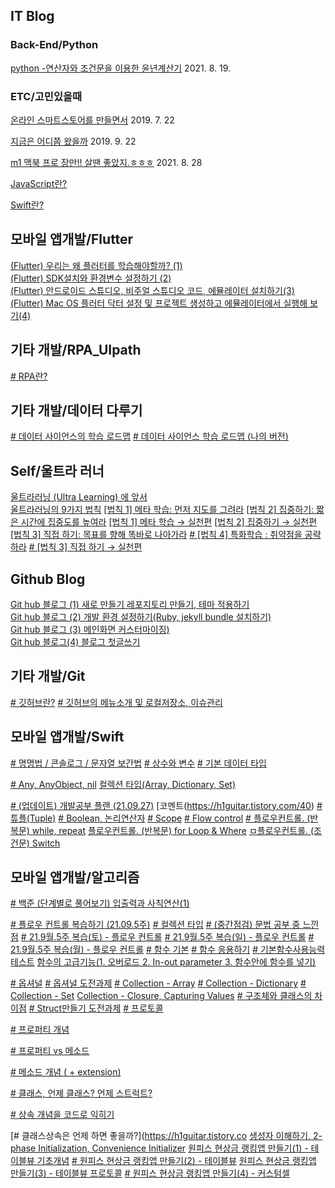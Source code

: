 



## IT Blog




### Back-End/Python

[python -연산자와 조건문을 이용한 윤년계산기](https://h1guitar.tistory.com/9) 2021. 8. 19.

### ETC/고민있을때
[온라인 스마트스토어를 만들면서](https://h1guitar.tistory.com/7) 2019. 7. 22

[지금은 어디쯤 왔을까](https://h1guitar.tistory.com/8) 2019. 9. 22


[m1 맥북 프로 장만!! 살땐 좋았지.ㅎㅎㅎ](https://h1guitar.tistory.com/11) 2021. 8. 28




[JavaScript란?](https://h1guitar.tistory.com/12)

[Swift란?](https://h1guitar.tistory.com/13)



## 모바일 앱개발/Flutter
[(Flutter) 우리는 왜 플러터를 학습해야할까? (1)](https://h1guitar.tistory.com/17)  
[(Flutter) SDK설치와 환경변수 설정하기 (2)](https://h1guitar.tistory.com/18)  
[(Flutter) 안드로이드 스튜디오, 비주얼 스튜디오 코드, 에뮬레이터 설치하기(3)](https://h1guitar.tistory.com/19)  
[(Flutter) Mac OS 플러터 닥터 설정 및 프로젝트 생성하고 에뮬레이터에서 실행해 보기(4)](https://h1guitar.tistory.com/20)  

## 기타 개발/RPA_UIpath
[# RPA란?](https://h1guitar.tistory.com/74)

## 기타 개발/데이터 다루기
[# 데이터 사이언스의 학습 로드맵](https://h1guitar.tistory.com/77)
[# 데이터 사이언스 학습 로드맵 (나의 버전)](https://h1guitar.tistory.com/78)

## Self/울트라 러너
[울트라러닝 (Ultra Learning) 에 앞서](https://h1guitar.tistory.com/21)  
[울트라러닝의 9가지 법칙](https://h1guitar.tistory.com/22)
[[법칙 1] 메타 학습: 먼저 지도를 그려라](https://h1guitar.tistory.com/24)
[[법칙 2] 집중하기: 짧은 시간에 집중도를 높여라](https://h1guitar.tistory.com/25)
[[법칙 1] 메타 학습 → 실천편](https://h1guitar.tistory.com/27)
[[법칙 2] 집중하기 → 실천편](https://h1guitar.tistory.com/28)
[[법칙 3] 직접 하기: 목표를 향해 똑바로 나아가라](https://h1guitar.tistory.com/29)
[# [법칙 4] 특화학습 : 취약점을 공략하라](https://h1guitar.tistory.com/35)
[# [법칙 3] 직접 하기 → 실천편](https://h1guitar.tistory.com/38)


## Github Blog
[Git hub 블로그 (1) 새로 만들기  레포지토리 만들기, 테마 적용하기](https://h1guitar.tistory.com/14)  
[Git hub 블로그 (2) 개발 환경 설정하기(Ruby, jekyll bundle 설치하기)](https://h1guitar.tistory.com/15)  
[Git hub 블로그 (3) 메인화면 커스터마이징)](https://h1guitar.tistory.com/16)    
[Git hub 블로그(4) 블로그 첫글쓰기](https://h1guitar.tistory.com/26)

## 기타 개발/Git
[# 깃허브란?](https://h1guitar.tistory.com/30)
[# 깃허브의 메뉴소개 및 로컬저장소, 이슈관리](https://h1guitar.tistory.com/31)

## 모바일 앱개발/Swift
[# 명명법 / 콘솔로그 / 문자열 보간법](https://h1guitar.tistory.com/32)
[# 상수와 변수](https://h1guitar.tistory.com/33)
[# 기본 데이터 타입](https://h1guitar.tistory.com/34)

[# Any, AnyObject, nil](https://h1guitar.tistory.com/36)
[컬렉션 타입(Array, Dictionary, Set)](https://h1guitar.tistory.com/37)

[# (업데이트) 개발공부 플랜 (21.09.27)](https://h1guitar.tistory.com/39)
[코멘트(https://h1guitar.tistory.com/40)
[# 튜플(Tuple)](https://h1guitar.tistory.com/41)
[# Boolean, 논리연산자](https://h1guitar.tistory.com/42)
[# Scope](https://h1guitar.tistory.com/43)
[# Flow control](https://h1guitar.tistory.com/44)
[# 플로우컨트롤. (반복문) while, repeat](https://h1guitar.tistory.com/45)
[플로우컨트롤. (반복문) for Loop & Where](https://h1guitar.tistory.com/46)
[ㅁ플로우컨트롤. (조건문) Switch](https://h1guitar.tistory.com/47)


## 모바일 앱개발/알고리즘
[# 백준 (단계별로 풀어보기) 입출력과 사칙연산(1)](https://h1guitar.tistory.com/48)

[# 플로우 컨트롤 복습하기 (21.09.5주)](https://h1guitar.tistory.com/49)
[# 컬렉션 타입](https://h1guitar.tistory.com/50)
[# (중간점검) 문법 공부 중 느낀 점](https://h1guitar.tistory.com/51)
[# 21.9월.5주 복습(토) - 플로우 컨트롤](https://h1guitar.tistory.com/52)
[# 21.9월.5주 복습(일) - 플로우 컨트롤](https://h1guitar.tistory.com/53)
[# 21.9월.5주 복습(월) - 플로우 컨트롤](https://h1guitar.tistory.com/54)
[# 함수 기본](https://h1guitar.tistory.com/55)
[# 함수 응용하기](https://h1guitar.tistory.com/56)
[# 기본함수사용능력 테스트](https://h1guitar.tistory.com/57)
[함수의 고급기능(1.  오버로드 2. In-out parameter 3. 함수안에 함수를 넣기)](https://h1guitar.tistory.com/58)

[# 옵셔널](https://h1guitar.tistory.com/60)
[# 옵셔널 도전과제](https://h1guitar.tistory.com/61)
[# Collection - Array](https://h1guitar.tistory.com/62)
[# Collection - Dictionary](https://h1guitar.tistory.com/63)
[# Collection - Set](https://h1guitar.tistory.com/64)
[Collection - Closure, Capturing Values](https://h1guitar.tistory.com/65)
[# 구조체와 클래스의 차이점](https://h1guitar.tistory.com/66)
[# Struct만들기 도전과제](https://h1guitar.tistory.com/67)
[# 프로토콜](https://h1guitar.tistory.com/68)

[# 프로퍼티 개념](https://h1guitar.tistory.com/69)

[# 프로퍼티 vs 메소드](https://h1guitar.tistory.com/70)

[# 메소드 개념 ( + extension)](https://h1guitar.tistory.com/71)

[# 클래스, 언제 클래스? 언제 스트럭트?](https://h1guitar.tistory.com/72)

[# 상속 개념을 코드로 익히기](https://h1guitar.tistory.com/73)



[# 클래스상속은 언제 하면 좋을까?](https://h1guitar.tistory.co
[생성자 이해하기, 2-phase Initialization, Convenience Initializer](https://h1guitar.tistory.com/76)
[원피스 현상금 랭킹앱 만들기(1) - 테이블뷰 기초개념](https://h1guitar.tistory.com/79)
[# 원피스 현상금 랭킹앱 만들기(2) - 테이블뷰](https://h1guitar.tistory.com/80)
[원피스 현상금 랭킹앱 만들기(3) - 테이블뷰 프로토콜](https://h1guitar.tistory.com/81)
[# 원피스 현상금 랭킹앱 만들기(4) - 커스텀셀](https://h1guitar.tistory.com/82)
[](https://h1guitar.tistory.com/83)
[](https://h1guitar.tistory.com/84)
[](https://h1guitar.tistory.com/85)
[](https://h1guitar.tistory.com/86)
[](https://h1guitar.tistory.com/87)
[](https://h1guitar.tistory.com/88)

[](https://h1guitar.tistory.com/89)

[](https://h1guitar.tistory.com/90)

[](https://h1guitar.tistory.com/91)

[](https://h1guitar.tistory.com/92)

[](https://h1guitar.tistory.com/93)

[](https://h1guitar.tistory.com/94)

[](https://h1guitar.tistory.com/95)

[](https://h1guitar.tistory.com/96)

[](https://h1guitar.tistory.com/97)

[](https://h1guitar.tistory.com/98)

[](https://h1guitar.tistory.com/99)

[](https://h1guitar.tistory.com/100)

[](https://h1guitar.tistory.com/101)

[](https://h1guitar.tistory.com/102)

[](https://h1guitar.tistory.com/103)

[](https://h1guitar.tistory.com/104)

[](https://h1guitar.tistory.com/105)

[](https://h1guitar.tistory.com/106)

[](https://h1guitar.tistory.com/107)

[](https://h1guitar.tistory.com/108)

[](https://h1guitar.tistory.com/109)

[](https://h1guitar.tistory.com/110)

[](https://h1guitar.tistory.com/111)

[](https://h1guitar.tistory.com/112)

[](https://h1guitar.tistory.com/113)

[](https://h1guitar.tistory.com/114)

[](https://h1guitar.tistory.com/115)

[](https://h1guitar.tistory.com/116)

[](https://h1guitar.tistory.com/117)

[](https://h1guitar.tistory.com/118)

[](https://h1guitar.tistory.com/119)

[](https://h1guitar.tistory.com/120)

[](https://h1guitar.tistory.com/121)

[](https://h1guitar.tistory.com/122)

[](https://h1guitar.tistory.com/123)

[](https://h1guitar.tistory.com/124)

[](https://h1guitar.tistory.com/125)

[](https://h1guitar.tistory.com/126)

[](https://h1guitar.tistory.com/127)

[](https://h1guitar.tistory.com/128)

[](https://h1guitar.tistory.com/129)

[](https://h1guitar.tistory.com/130)

[](https://h1guitar.tistory.com/131)

[](https://h1guitar.tistory.com/132)

[](https://h1guitar.tistory.com/133)

[](https://h1guitar.tistory.com/134)

[](https://h1guitar.tistory.com/135)

[](https://h1guitar.tistory.com/136)

[](https://h1guitar.tistory.com/137)

[](https://h1guitar.tistory.com/138)

[](https://h1guitar.tistory.com/139)

[](https://h1guitar.tistory.com/140)

[](https://h1guitar.tistory.com/141)

[](https://h1guitar.tistory.com/142)

[](https://h1guitar.tistory.com/143)

[](https://h1guitar.tistory.com/144)

[](https://h1guitar.tistory.com/145)

[](https://h1guitar.tistory.com/146)

[](https://h1guitar.tistory.com/147)

[](https://h1guitar.tistory.com/148)

[](https://h1guitar.tistory.com/149)

[](https://h1guitar.tistory.com/150)

[](https://h1guitar.tistory.com/151)

[](https://h1guitar.tistory.com/152)

[](https://h1guitar.tistory.com/153)

[](https://h1guitar.tistory.com/154)

[](https://h1guitar.tistory.com/155)

[](https://h1guitar.tistory.com/156)

[](https://h1guitar.tistory.com/157)

[](https://h1guitar.tistory.com/158)

[](https://h1guitar.tistory.com/159)

[](https://h1guitar.tistory.com/160)

[](https://h1guitar.tistory.com/161)

[](https://h1guitar.tistory.com/162)

[](https://h1guitar.tistory.com/163)

[](https://h1guitar.tistory.com/164)

[](https://h1guitar.tistory.com/165)

[](https://h1guitar.tistory.com/166)

[](https://h1guitar.tistory.com/167)

[](https://h1guitar.tistory.com/168)

[](https://h1guitar.tistory.com/169)

[](https://h1guitar.tistory.com/170)

[](https://h1guitar.tistory.com/171)

[](https://h1guitar.tistory.com/172)

[](https://h1guitar.tistory.com/173)

[](https://h1guitar.tistory.com/174)

[](https://h1guitar.tistory.com/175)

[](https://h1guitar.tistory.com/176)

[](https://h1guitar.tistory.com/177)

[](https://h1guitar.tistory.com/178)

[](https://h1guitar.tistory.com/179)

[](https://h1guitar.tistory.com/180)

[](https://h1guitar.tistory.com/181)

[](https://h1guitar.tistory.com/182)

[](https://h1guitar.tistory.com/183)

[](https://h1guitar.tistory.com/184)

[](https://h1guitar.tistory.com/185)

[](https://h1guitar.tistory.com/186)

[](https://h1guitar.tistory.com/187)

[](https://h1guitar.tistory.com/188)

[](https://h1guitar.tistory.com/189)

[](https://h1guitar.tistory.com/190)

[](https://h1guitar.tistory.com/191)

[](https://h1guitar.tistory.com/192)

[](https://h1guitar.tistory.com/193)

[](https://h1guitar.tistory.com/194)

[](https://h1guitar.tistory.com/195)

[](https://h1guitar.tistory.com/196)

[](https://h1guitar.tistory.com/197)

[](https://h1guitar.tistory.com/198)

[](https://h1guitar.tistory.com/199)

[](https://h1guitar.tistory.com/200)

[](https://h1guitar.tistory.com/201)

[](https://h1guitar.tistory.com/202)

[](https://h1guitar.tistory.com/203)

[](https://h1guitar.tistory.com/204)

[](https://h1guitar.tistory.com/205)

[](https://h1guitar.tistory.com/206)

[](https://h1guitar.tistory.com/207)

[](https://h1guitar.tistory.com/208)

[](https://h1guitar.tistory.com/209)

[](https://h1guitar.tistory.com/210)

[](https://h1guitar.tistory.com/211)

[](https://h1guitar.tistory.com/212)

[](https://h1guitar.tistory.com/213)

[](https://h1guitar.tistory.com/214)

[](https://h1guitar.tistory.com/215)

[](https://h1guitar.tistory.com/216)

[](https://h1guitar.tistory.com/217)

[](https://h1guitar.tistory.com/218)

[](https://h1guitar.tistory.com/219)

[](https://h1guitar.tistory.com/220)

[](https://h1guitar.tistory.com/221)

[](https://h1guitar.tistory.com/222)

[](https://h1guitar.tistory.com/223)

[](https://h1guitar.tistory.com/224)

[](https://h1guitar.tistory.com/225)

[](https://h1guitar.tistory.com/226)

[](https://h1guitar.tistory.com/227)

[](https://h1guitar.tistory.com/228)

[](https://h1guitar.tistory.com/229)

[](https://h1guitar.tistory.com/230)

[](https://h1guitar.tistory.com/231)

[](https://h1guitar.tistory.com/232)

[](https://h1guitar.tistory.com/233)

[](https://h1guitar.tistory.com/234)

[](https://h1guitar.tistory.com/235)

[](https://h1guitar.tistory.com/236)

[](https://h1guitar.tistory.com/237)

[](https://h1guitar.tistory.com/238)

[](https://h1guitar.tistory.com/239)

[](https://h1guitar.tistory.com/240)

[](https://h1guitar.tistory.com/241)

[](https://h1guitar.tistory.com/242)

[](https://h1guitar.tistory.com/243)

[](https://h1guitar.tistory.com/244)

[](https://h1guitar.tistory.com/245)

[](https://h1guitar.tistory.com/246)

[](https://h1guitar.tistory.com/247)

[](https://h1guitar.tistory.com/248)

[](https://h1guitar.tistory.com/249)

[](https://h1guitar.tistory.com/250)

[](https://h1guitar.tistory.com/251)

[](https://h1guitar.tistory.com/252)

[](https://h1guitar.tistory.com/253)

[](https://h1guitar.tistory.com/254)

[](https://h1guitar.tistory.com/255)

[](https://h1guitar.tistory.com/256)

[](https://h1guitar.tistory.com/257)

[](https://h1guitar.tistory.com/258)

[](https://h1guitar.tistory.com/259)

[](https://h1guitar.tistory.com/260)

[](https://h1guitar.tistory.com/261)

[](https://h1guitar.tistory.com/262)

[](https://h1guitar.tistory.com/263)

[](https://h1guitar.tistory.com/264)

[](https://h1guitar.tistory.com/265)

[](https://h1guitar.tistory.com/266)

[](https://h1guitar.tistory.com/267)

[](https://h1guitar.tistory.com/268)

[](https://h1guitar.tistory.com/269)

[](https://h1guitar.tistory.com/270)

[](https://h1guitar.tistory.com/271)

[](https://h1guitar.tistory.com/272)

[](https://h1guitar.tistory.com/273)

[](https://h1guitar.tistory.com/274)

[](https://h1guitar.tistory.com/275)

[](https://h1guitar.tistory.com/276)

[](https://h1guitar.tistory.com/277)

[](https://h1guitar.tistory.com/278)

[](https://h1guitar.tistory.com/279)

[](https://h1guitar.tistory.com/280)

[](https://h1guitar.tistory.com/281)

[](https://h1guitar.tistory.com/282)

[](https://h1guitar.tistory.com/283)

[](https://h1guitar.tistory.com/284)

[](https://h1guitar.tistory.com/285)

[](https://h1guitar.tistory.com/286)

[](https://h1guitar.tistory.com/287)

[](https://h1guitar.tistory.com/288)

[](https://h1guitar.tistory.com/289)

[](https://h1guitar.tistory.com/290)

[](https://h1guitar.tistory.com/291)

[](https://h1guitar.tistory.com/292)

[](https://h1guitar.tistory.com/293)

[](https://h1guitar.tistory.com/294)

[](https://h1guitar.tistory.com/295)

[](https://h1guitar.tistory.com/296)

[](https://h1guitar.tistory.com/297)

[](https://h1guitar.tistory.com/298)

[](https://h1guitar.tistory.com/299)

[](https://h1guitar.tistory.com/300)

[](https://h1guitar.tistory.com/301)

[](https://h1guitar.tistory.com/302)

[](https://h1guitar.tistory.com/303)

[](https://h1guitar.tistory.com/304)

[](https://h1guitar.tistory.com/305)

[](https://h1guitar.tistory.com/306)

[](https://h1guitar.tistory.com/307)

[](https://h1guitar.tistory.com/308)

[](https://h1guitar.tistory.com/309)

[](https://h1guitar.tistory.com/310)

[](https://h1guitar.tistory.com/311)

[](https://h1guitar.tistory.com/312)

[](https://h1guitar.tistory.com/313)

[](https://h1guitar.tistory.com/314)

[](https://h1guitar.tistory.com/315)

[](https://h1guitar.tistory.com/316)

[](https://h1guitar.tistory.com/317)

[](https://h1guitar.tistory.com/318)

[](https://h1guitar.tistory.com/319)

[](https://h1guitar.tistory.com/320)

[](https://h1guitar.tistory.com/321)

[](https://h1guitar.tistory.com/322)

[](https://h1guitar.tistory.com/323)

[](https://h1guitar.tistory.com/324)

[](https://h1guitar.tistory.com/325)

[](https://h1guitar.tistory.com/326)

[](https://h1guitar.tistory.com/327)

[](https://h1guitar.tistory.com/328)

[](https://h1guitar.tistory.com/329)

[](https://h1guitar.tistory.com/330)

[](https://h1guitar.tistory.com/331)

[](https://h1guitar.tistory.com/332)

[](https://h1guitar.tistory.com/333)

[](https://h1guitar.tistory.com/334)

[](https://h1guitar.tistory.com/335)

[](https://h1guitar.tistory.com/336)

[](https://h1guitar.tistory.com/337)

[](https://h1guitar.tistory.com/338)

[](https://h1guitar.tistory.com/339)

[](https://h1guitar.tistory.com/340)

[](https://h1guitar.tistory.com/341)

[](https://h1guitar.tistory.com/342)

[](https://h1guitar.tistory.com/343)

[](https://h1guitar.tistory.com/344)

[](https://h1guitar.tistory.com/345)

[](https://h1guitar.tistory.com/346)

[](https://h1guitar.tistory.com/347)

[](https://h1guitar.tistory.com/348)

[](https://h1guitar.tistory.com/349)

[](https://h1guitar.tistory.com/350)

[](https://h1guitar.tistory.com/351)

[](https://h1guitar.tistory.com/352)

[](https://h1guitar.tistory.com/353)

[](https://h1guitar.tistory.com/354)

[](https://h1guitar.tistory.com/355)

[](https://h1guitar.tistory.com/356)

[](https://h1guitar.tistory.com/357)

[](https://h1guitar.tistory.com/358)

[](https://h1guitar.tistory.com/359)

[](https://h1guitar.tistory.com/360)

[](https://h1guitar.tistory.com/361)

[](https://h1guitar.tistory.com/362)

[](https://h1guitar.tistory.com/363)

[](https://h1guitar.tistory.com/364)

[](https://h1guitar.tistory.com/365)

[](https://h1guitar.tistory.com/366)

[](https://h1guitar.tistory.com/367)

[](https://h1guitar.tistory.com/368)

[](https://h1guitar.tistory.com/369)




